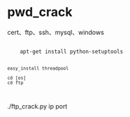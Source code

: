 
# pwd_crack
cert、ftp、ssh、mysql、windows


<code>
	apt-get install python-setuptools

	easy_install threadpool
	
	cd [os]
	cd ftp

</code>


<p>./ftp_crack.py ip port</p>

